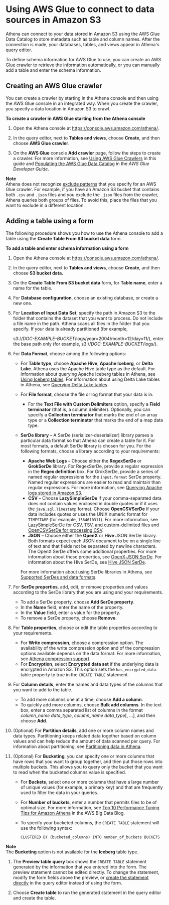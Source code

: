 # Using AWS Glue to connect to data sources in Amazon S3<a name="data-sources-glue"></a>

Athena can connect to your data stored in Amazon S3 using the AWS Glue Data Catalog to store metadata such as table and column names\. After the connection is made, your databases, tables, and views appear in Athena's query editor\.

To define schema information for AWS Glue to use, you can create an AWS Glue crawler to retrieve the information automatically, or you can manually add a table and enter the schema information\. 

## Creating an AWS Glue crawler<a name="data-sources-glue-crawler-setup"></a>

You can create a crawler by starting in the Athena console and then using the AWS Glue console in an integrated way\. When you create the crawler, you specify a data location in Amazon S3 to crawl\.

**To create a crawler in AWS Glue starting from the Athena console**

1. Open the Athena console at [https://console\.aws\.amazon\.com/athena/](https://console.aws.amazon.com/athena/home)\.

1. In the query editor, next to **Tables and views**, choose **Create**, and then choose **AWS Glue crawler**\. 

1. On the **AWS Glue** console **Add crawler** page, follow the steps to create a crawler\. For more information, see [Using AWS Glue Crawlers](glue-best-practices.md#schema-crawlers) in this guide and [Populating the AWS Glue Data Catalog](https://docs.aws.amazon.com/glue/latest/dg/populate-data-catalog.html) in the *AWS Glue Developer Guide*\.

**Note**  
Athena does not recognize [exclude patterns](https://docs.aws.amazon.com/glue/latest/dg/define-crawler.html#crawler-data-stores-exclude) that you specify for an AWS Glue crawler\. For example, if you have an Amazon S3 bucket that contains both `.csv` and `.json` files and you exclude the `.json` files from the crawler, Athena queries both groups of files\. To avoid this, place the files that you want to exclude in a different location\.

## Adding a table using a form<a name="data-sources-glue-manual-table"></a>

The following procedure shows you how to use the Athena console to add a table using the **Create Table From S3 bucket data** form\.

**To add a table and enter schema information using a form**

1. Open the Athena console at [https://console\.aws\.amazon\.com/athena/](https://console.aws.amazon.com/athena/home)\.

1. In the query editor, next to **Tables and views**, choose **Create**, and then choose **S3 bucket data\.**

1. On the **Create Table From S3 bucket data** form, for **Table name**, enter a name for the table\.

1. For **Database configuration**, choose an existing database, or create a new one\.

1. For **Location of Input Data Set**, specify the path in Amazon S3 to the folder that contains the dataset that you want to process\. Do not include a file name in the path\. Athena scans all files in the folder that you specify\. If your data is already partitioned \(for example, 

    s3://*DOC\-EXAMPLE\-BUCKET*/logs/year=2004/month=12/day=11/\), enter the base path only \(for example, s3://*DOC\-EXAMPLE\-BUCKET*/logs/\)\.

1. For **Data Format**, choose among the following options:
   + For **Table type**, choose **Apache Hive**, **Apache Iceberg**, or **Delta Lake**\. Athena uses the Apache Hive table type as the default\. For information about querying Apache Iceberg tables in Athena, see [Using Iceberg tables](querying-iceberg.md)\. For information about using Delta Lake tables in Athena, see [Querying Delta Lake tables](delta-lake-tables.md)\.
   + For **File format**, choose the file or log format that your data is in\.
     + For the **Text File with Custom Delimiters** option, specify a **Field terminator** \(that is, a column delimiter\)\. Optionally, you can specify a **Collection terminator** that marks the end of an array type or a **Collection terminator** that marks the end of a map data type\.
   + **SerDe library** – A SerDe \(serializer\-deserializer\) library parses a particular data format so that Athena can create a table for it\. For most formats, a default SerDe library is chosen for you\. For the following formats, choose a library according to your requirements:
     + **Apache Web Logs** – Choose either the **RegexSerDe** or **GrokSerDe** library\. For RegexSerDe, provide a regular expression in the **Regex definition** box\. For GrokSerDe, provide a series of named regular expressions for the `input.format` SerDe property\. Named regular expressions are easier to read and maintain than regular expressions\. For more information, see [Querying Apache logs stored in Amazon S3](querying-apache-logs.md)\.
     + **CSV** – Choose **LazySimpleSerDe** if your comma\-separated data does not contain values enclosed in double quotes or if it uses the `java.sql.Timestamp` format\. Choose **OpenCSVSerDe** if your data includes quotes or uses the UNIX numeric format for `TIMESTAMP` \(for example, `1564610311`\)\. For more information, see [LazySimpleSerDe for CSV, TSV, and custom\-delimited files](lazy-simple-serde.md) and [OpenCSVSerDe for processing CSV](csv-serde.md)\.
     + **JSON** – Choose either the **OpenX** or **Hive** JSON SerDe library\. Both formats expect each JSON document to be on a single line of text and that fields not be separated by newline characters\. The OpenX SerDe offers some additional properties\. For more information about these properties, see [OpenX JSON SerDe](openx-json-serde.md)\. For information about the Hive SerDe, see [Hive JSON SerDe](hive-json-serde.md)\.

     For more information about using SerDe libraries in Athena, see [Supported SerDes and data formats](supported-serdes.md)\.

1. For **SerDe properties**, add, edit, or remove properties and values according to the SerDe library that you are using and your requirements\.
   + To add a SerDe property, choose **Add SerDe property**\.
   + In the **Name** field, enter the name of the property\. 
   + In the **Value** field, enter a value for the property\. 
   + To remove a SerDe property, choose **Remove**\.

1. For **Table properties**, choose or edit the table properties according to your requirements\.
   + For **Write compression**, choose a compression option\. The availability of the write compression option and of the compression options available depends on the data format\. For more information, see [Athena compression support](compression-formats.md)\.
   + For **Encryption**, select **Encrypted data set** if the underlying data is encrypted in Amazon S3\. This option sets the `has_encrypted_data` table property to true in the `CREATE TABLE` statement\.

1. For **Column details**, enter the names and data types of the columns that you want to add to the table\.
   + To add more columns one at a time, choose **Add a column**\.
   + To quickly add more columns, choose **Bulk add columns**\. In the text box, enter a comma separated list of columns in the format *column\_name* *data\_type*, *column\_name* *data\_type*\[, \.\.\.\], and then choose **Add**\.

1. \(Optional\) For **Partition details**, add one or more column names and data types\. Partitioning keeps related data together based on column values and can help reduce the amount of data scanned per query\. For information about partitioning, see [Partitioning data in Athena](partitions.md)\.

1. \(Optional\) For **Bucketing**, you can specify one or more columns that have rows that you want to group together, and then put those rows into multiple buckets\. This allows you to query only the bucket that you want to read when the bucketed columns value is specified\.
   + For **Buckets**, select one or more columns that have a large number of unique values \(for example, a primary key\) and that are frequently used to filter the data in your queries\.
   + For **Number of buckets**, enter a number that permits files to be of optimal size\. For more information, see [Top 10 Performance Tuning Tips for Amazon Athena](http://aws.amazon.com/blogs/big-data/top-10-performance-tuning-tips-for-amazon-athena/) in the AWS Big Data Blog\.
   + To specify your bucketed columns, the `CREATE TABLE` statement will use the following syntax:

     ```
     CLUSTERED BY (bucketed_columns) INTO number_of_buckets BUCKETS
     ```
**Note**  
The **Bucketing** option is not available for the **Iceberg** table type\.

1. The **Preview table query** box shows the `CREATE TABLE` statement generated by the information that you entered into the form\. The preview statement cannot be edited directly\. To change the statement, modify the form fields above the preview, or [create the statement directly](creating-tables.md#to-create-a-table-using-hive-ddl) in the query editor instead of using the form\. 

1. Choose **Create table** to run the generated statement in the query editor and create the table\.
